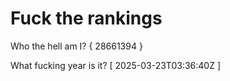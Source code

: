 # Fuck the rankings

Who the hell am I?
{ 28661394 }

What fucking year is it?
[ 2025-03-23T03:36:40Z ]
